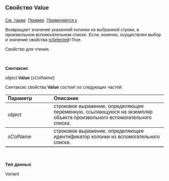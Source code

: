 <html>
<head>
<title>Произвольный вспомогательный список\Value</title>
</head>

<body>

<p><font size="4" face="Arial"><strong>Свойство Value<br>
<br>
</strong></font><font face="Arial"><a href="../AsModalBrowser.html">См. 
также</a>&nbsp; <u>Пример</u>&nbsp; <a href="../AsModalBrowser.html">Применяется 
к</a></font></p>

<p><font face="Arial">Возвращает значение указанной колонки из 
выбранной строки, в произвольном вспомогательном списке. Если, конечно, 
осуществлен выбор и значение свойства <a
href="isSelected.html">isSelected</a>=True.</font></p>

<p><font face="Arial">Свойство для чтения. </font></p>

<p class="label">&nbsp;</p>

<p class="label"><font face="Arial"><b>Синтаксис</b></font></p>

<p><font face="Arial"><em>object.</em><strong>Value </strong>(<em>sColName</em>)
</font></p>

<p><font face="Arial">Синтаксис свойства <strong>Value</strong>
состоит из следующих частей:</font></p>

<table border="1" cellPadding="5" cols="2" frame="below" rules="rows">
<TBODY>
  <tr vAlign="top">
    <td class="label" width="29%"><font face="Arial"><b>Параметр</b></font></td>
    <td class="label" width="71%"><font face="Arial"><strong>Описание</strong></font></td>
  </tr>
  <tr>
    <td width="29%"><em><font face="Arial">object</font></em></td>
    <td width="71%"><font face="Arial">строковое выражение, 
	определяющее переменную, ссылающуюся на экземпляр объекта произвольного 
	вспомогательного списка.</font></td>
  </tr>
</TBODY>
  <tr>
    <td width="29%"><em><font face="Arial">sColName</font></em></td>
    <td width="71%"><font face="Arial">строковое выражение, 
	определяющее идентификатор колонки из вспомогательного списка.</font></td>
  </tr>
</table>

<p class="label">&nbsp;</p>

<p class="label"><font face="Arial"><b>Тип данных</b></font></p>

<p><font face="Arial">Variant</font></p>
</body>
</html>
